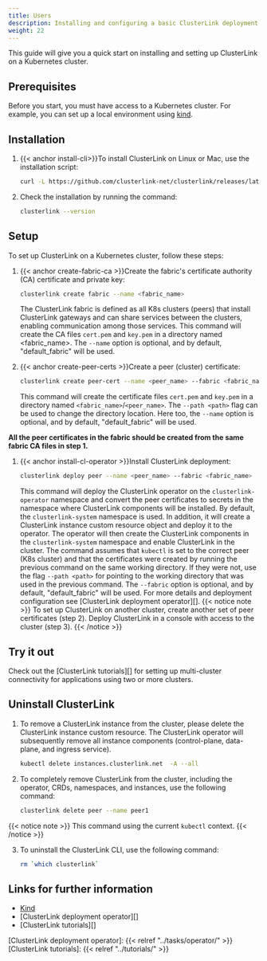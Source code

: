 ```yaml
---
title: Users
description: Installing and configuring a basic ClusterLink deployment
weight: 22
---
```


This guide will give you a quick start on installing and setting up ClusterLink on a Kubernetes cluster.

## Prerequisites

Before you start, you must have access to a Kubernetes cluster.
For example, you can set up a local environment using [kind][].

## Installation

1. {{< anchor install-cli>}}To install ClusterLink on Linux or Mac, use the installation script:

   ```sh
   curl -L https://github.com/clusterlink-net/clusterlink/releases/latest/download/clusterlink.sh | sh -
   ```

1. Check the installation by running the command:

   ```sh
   clusterlink --version
   ```

## Setup

To set up ClusterLink on a Kubernetes cluster, follow these steps:

1. {{< anchor create-fabric-ca >}}Create the fabric's certificate authority (CA) certificate and private key:

   ```sh
   clusterlink create fabric --name <fabric_name>
   ```

   The ClusterLink fabric is defined as all K8s clusters (peers) that install ClusterLink gateways
    and can share services between the clusters, enabling communication among those services.
    This command will create the CA files `cert.pem` and `key.pem` in a directory named <fabric_name>.
    The `--name` option is optional, and by default, "default_fabric" will be used.

1. {{< anchor create-peer-certs >}}Create a peer (cluster) certificate:

   ```sh
   clusterlink create peer-cert --name <peer_name> --fabric <fabric_name>
   ```

   This command will create the certificate files `cert.pem` and `key.pem`
    in a directory named `<fabric_name>`/`<peer_name>`.
    The `--path <path>` flag can be used to change the directory location.
    Here too, the `--name` option is optional, and by default, "default_fabric" will be used.

**All the peer certificates in the fabric should be created from the same fabric CA files in step 1.**

1. {{< anchor install-cl-operator >}}Install ClusterLink deployment:

   ```sh
   clusterlink deploy peer --name <peer_name> --fabric <fabric_name>
   ```

   This command will deploy the ClusterLink operator on the `clusterlink-operator` namespace
    and convert the peer certificates to secrets in the namespace where ClusterLink components will be installed.
    By default, the `clusterlink-system` namespace is used.
    In addition, it will create a ClusterLink instance custom resource object and deploy it to the operator.
    The operator will then create the ClusterLink components in the `clusterlink-system` namespace and enable ClusterLink in the cluster.
    The command assumes that `kubectl` is set to the correct peer (K8s cluster)
    and that the certificates were created by running the previous command on the same working directory.
    If they were not, use the flag `--path <path>` for pointing to the working directory
    that was used in the previous command.
    The `--fabric` option is optional, and by default, "default_fabric" will be used.
    For more details and deployment configuration see [ClusterLink deployment operator][].
{{< notice note >}}
To set up ClusterLink on another cluster, create another set of peer certificates (step 2).
Deploy ClusterLink in a console with access to the cluster (step 3).
{{< /notice >}}

## Try it out

Check out the [ClusterLink tutorials][] for setting up multi-cluster connectivity
 for applications using two or more clusters.

## Uninstall ClusterLink

1. To remove a ClusterLink instance from the cluster, please delete the ClusterLink instance custom resource.
   The ClusterLink operator will subsequently remove all instance components (control-plane, data-plane, and ingress service).

   ```sh
   kubectl delete instances.clusterlink.net  -A --all
   ```

2. To completely remove ClusterLink from the cluster, including the operator, CRDs, namespaces, and instances,
   use the following command:

   ```sh
   clusterlink delete peer --name peer1
   ```

{{< notice note >}}
This command  using the current `kubectl` context.
{{< /notice >}}

3. To uninstall the ClusterLink CLI, use the following command:

   ```sh
   rm `which clusterlink`
   ```

## Links for further information

* [Kind](https://kind.sigs.k8s.io/)
* [ClusterLink deployment operator][]
* [ClusterLink tutorials][]

[Kind]: https://kind.sigs.k8s.io/docs/user/quick-start/
[ClusterLink deployment operator]: {{< relref "../tasks/operator/" >}}
[ClusterLink tutorials]: {{< relref "../tutorials/" >}}
